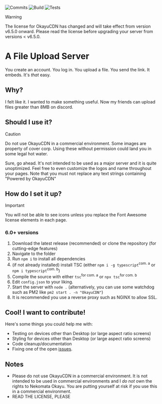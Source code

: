 ![Commits](https://img.shields.io/github/commit-activity/m/okawaffles/okayucdn/main?style=flat-square)
![Build](https://github.com/okawaffles/OkayuCDN/actions/workflows/tsc_build.yml/badge.svg)
![Tests](https://github.com/okawaffles/OkayuCDN/actions/workflows/run_tests.yml/badge.svg)

> [!WARNING]
> The license for OkayuCDN has changed and will take effect from version v6.5.0 onward. Please read the license before upgrading your server from versions < v6.5.0.

# A File Upload Server
You create an account. You log in. You upload a file. You send the link. It embeds.
It's *that* easy.

## Why?
I felt like it. I wanted to make something useful. Now my friends can upload files greater than 8MB on discord.

## Should I use it?
> [!CAUTION]
> Do not use OkayuCDN in a commercial environment. Some images are property of cover corp. Using these without permission could land you in some legal hot water.

Sure, go ahead. It's not intended to be used as a major server and it is quite unoptimized.
Feel free to even customize the logos and name throughout your pages. Note that you must not replace any text strings containing "Powered by OkayuCDN"

## How do I set it up?
> [!IMPORTANT]
> You will not be able to see icons unless you replace the Font Awesome license elements in each page.
### 6.0+ versions
1. Download the latest release (recommended) or clone the repository (for cutting-edge features)
2. Navigate to the folder
3. Run `npm i` to install all dependencies
4. (if not already installed) install TSC (either `npm i -g typescript`<sup>com. a</sup> or `npm i typescript`<sup>com. b</sup>)
5. Compile the source with either `tsc`<sup>for com. a</sup> or `npx tsc`<sup>for com. b</sup>
6. Edit `config.json` to your liking.
7. Start the server with `node .` (alternatively, you can use some watchdog such as PM2 like `pm2 start . -n "OkayuCDN"`)
8. It is recommended you use a reverse proxy such as NGINX to allow SSL.

## Cool! I want to contribute!
Here's some things you could help me with:
- Testing on devices other than Desktop (or large aspect ratio screens)
- Styling for devices other than Desktop (or large aspect ratio screens)
- Code cleanup/documentation
- Fixing one of the open [issues](https://github.com/okawaffles/OkayuCDN/issues).

## Notes
- Please do not use OkayuCDN in a commercial environment. It is not intended to be used in commercial environments and I *do not* own the rights to Nekomata Okayu. You are putting yourself at risk if you use this in a commercial environment.
- READ THE LICENSE, PLEASE
